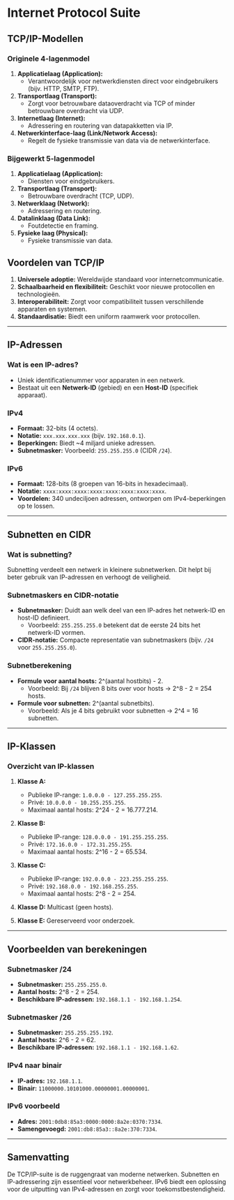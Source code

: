 # Internet Protocol Suite

## **TCP/IP-Modellen**

### **Originele 4-lagenmodel**
1. **Applicatielaag (Application):**
   - Verantwoordelijk voor netwerkdiensten direct voor eindgebruikers (bijv. HTTP, SMTP, FTP).
2. **Transportlaag (Transport):**
   - Zorgt voor betrouwbare dataoverdracht via TCP of minder betrouwbare overdracht via UDP.
3. **Internetlaag (Internet):**
   - Adressering en routering van datapakketten via IP.
4. **Netwerkinterface-laag (Link/Network Access):**
   - Regelt de fysieke transmissie van data via de netwerkinterface.

### **Bijgewerkt 5-lagenmodel**
1. **Applicatielaag (Application):**
   - Diensten voor eindgebruikers.
2. **Transportlaag (Transport):**
   - Betrouwbare overdracht (TCP, UDP).
3. **Netwerklaag (Network):**
   - Adressering en routering.
4. **Datalinklaag (Data Link):**
   - Foutdetectie en framing.
5. **Fysieke laag (Physical):**
   - Fysieke transmissie van data.

## **Voordelen van TCP/IP**
1. **Universele adoptie:** Wereldwijde standaard voor internetcommunicatie.
2. **Schaalbaarheid en flexibiliteit:** Geschikt voor nieuwe protocollen en technologieën.
3. **Interoperabiliteit:** Zorgt voor compatibiliteit tussen verschillende apparaten en systemen.
4. **Standaardisatie:** Biedt een uniform raamwerk voor protocollen.

---

## **IP-Adressen**

### **Wat is een IP-adres?**
- Uniek identificatienummer voor apparaten in een netwerk.
- Bestaat uit een **Netwerk-ID** (gebied) en een **Host-ID** (specifiek apparaat).

### **IPv4**
- **Formaat:** 32-bits (4 octets).
- **Notatie:** `xxx.xxx.xxx.xxx` (bijv. `192.168.0.1`).
- **Beperkingen:** Biedt ~4 miljard unieke adressen.
- **Subnetmasker:** Voorbeeld: `255.255.255.0` (CIDR `/24`).

### **IPv6**
- **Formaat:** 128-bits (8 groepen van 16-bits in hexadecimaal).
- **Notatie:** `xxxx:xxxx:xxxx:xxxx:xxxx:xxxx:xxxx:xxxx`.
- **Voordelen:** 340 undeciljoen adressen, ontworpen om IPv4-beperkingen op te lossen.

---

## **Subnetten en CIDR**

### **Wat is subnetting?**
Subnetting verdeelt een netwerk in kleinere subnetwerken. Dit helpt bij beter gebruik van IP-adressen en verhoogt de veiligheid.

### **Subnetmaskers en CIDR-notatie**
- **Subnetmasker:** Duidt aan welk deel van een IP-adres het netwerk-ID en host-ID definieert.
  - Voorbeeld: `255.255.255.0` betekent dat de eerste 24 bits het netwerk-ID vormen.
- **CIDR-notatie:** Compacte representatie van subnetmaskers (bijv. `/24` voor `255.255.255.0`).

### **Subnetberekening**
- **Formule voor aantal hosts:** 2^(aantal hostbits) - 2.
  - Voorbeeld: Bij `/24` blijven 8 bits over voor hosts → 2^8 - 2 = 254 hosts.
- **Formule voor subnetten:** 2^(aantal subnetbits).
  - Voorbeeld: Als je 4 bits gebruikt voor subnetten → 2^4 = 16 subnetten.

---

## **IP-Klassen**

### **Overzicht van IP-klassen**
1. **Klasse A:**
   - Publieke IP-range: `1.0.0.0 - 127.255.255.255`.
   - Privé: `10.0.0.0 - 10.255.255.255`.
   - Maximaal aantal hosts: 2^24 - 2 = 16.777.214.

2. **Klasse B:**
   - Publieke IP-range: `128.0.0.0 - 191.255.255.255`.
   - Privé: `172.16.0.0 - 172.31.255.255`.
   - Maximaal aantal hosts: 2^16 - 2 = 65.534.

3. **Klasse C:**
   - Publieke IP-range: `192.0.0.0 - 223.255.255.255`.
   - Privé: `192.168.0.0 - 192.168.255.255`.
   - Maximaal aantal hosts: 2^8 - 2 = 254.

4. **Klasse D:** Multicast (geen hosts).
5. **Klasse E:** Gereserveerd voor onderzoek.

---

## **Voorbeelden van berekeningen**

### **Subnetmasker /24**
- **Subnetmasker:** `255.255.255.0`.
- **Aantal hosts:** 2^8 - 2 = 254.
- **Beschikbare IP-adressen:** `192.168.1.1 - 192.168.1.254`.

### **Subnetmasker /26**
- **Subnetmasker:** `255.255.255.192`.
- **Aantal hosts:** 2^6 - 2 = 62.
- **Beschikbare IP-adressen:** `192.168.1.1 - 192.168.1.62`.

### **IPv4 naar binair**
- **IP-adres:** `192.168.1.1`.
- **Binair:** `11000000.10101000.00000001.00000001`.

### **IPv6 voorbeeld**
- **Adres:** `2001:0db8:85a3:0000:0000:8a2e:0370:7334`.
- **Samengevoegd:** `2001:db8:85a3::8a2e:370:7334`.

---

## **Samenvatting**
De TCP/IP-suite is de ruggengraat van moderne netwerken. Subnetten en IP-adressering zijn essentieel voor netwerkbeheer. IPv6 biedt een oplossing voor de uitputting van IPv4-adressen en zorgt voor toekomstbestendigheid.
